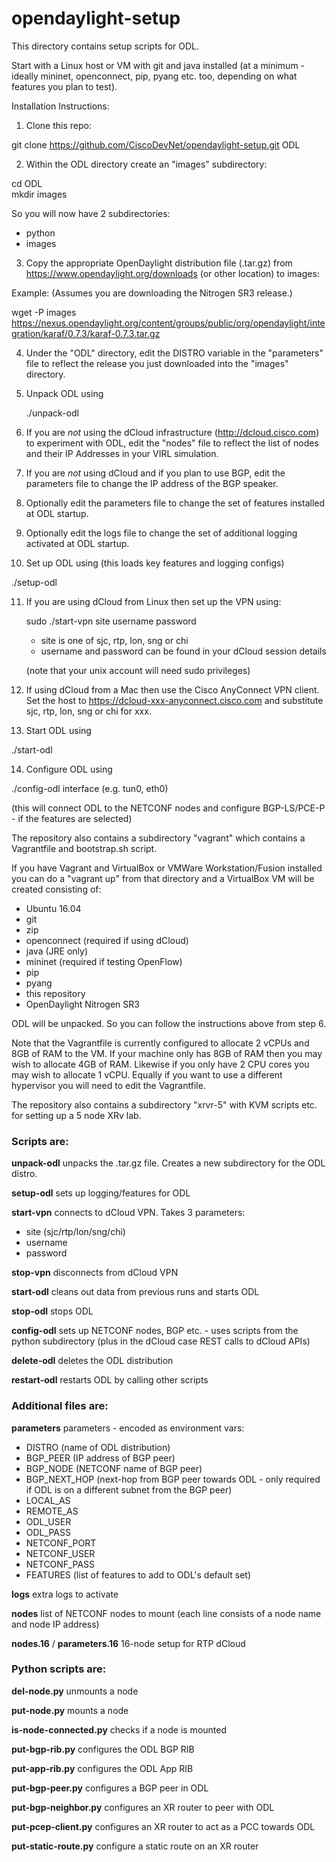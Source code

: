 # opendaylight-setup
This directory contains setup scripts for ODL.

Start with a Linux host or VM with git and java installed (at a minimum - ideally mininet, openconnect, pip, pyang etc. too, depending on what features you plan to test).

Installation Instructions:

1.  Clone this repo:

  git clone https://github.com/CiscoDevNet/opendaylight-setup.git ODL

2.  Within the ODL directory create an "images" subdirectory:

  cd ODL<br>
  mkdir images
 
  So you will now have 2 subdirectories:

  * python
  * images

3.  Copy the appropriate OpenDaylight distribution file (.tar.gz) from https://www.opendaylight.org/downloads (or other location) to images:

  Example: (Assumes you are downloading the Nitrogen SR3 release.)

  wget -P images https://nexus.opendaylight.org/content/groups/public/org/opendaylight/integration/karaf/0.7.3/karaf-0.7.3.tar.gz

4.  Under the "ODL" directory, edit the DISTRO variable in the "parameters" file to reflect the release you just downloaded into the "images" directory.
 
5. Unpack ODL using

	./unpack-odl

6.	If you are *not* using the dCloud infrastructure (http://dcloud.cisco.com) to experiment with ODL, edit the "nodes" file to reflect the list of nodes and their IP Addresses in your VIRL simulation.

7. If you are *not* using dCloud and if you plan to use BGP, edit the parameters file to change the IP address of the BGP speaker.

8.	Optionally edit the parameters file to change the set of features installed at ODL startup.

9.	Optionally edit the logs file to change the set of additional logging activated at ODL startup.
 
10. Set up ODL using (this loads key features and logging configs)

  ./setup-odl
   
11.	If you are using dCloud from Linux then set up the VPN using:

	sudo ./start-vpn site username password
	
	* site is one of sjc, rtp, lon, sng or chi
	* username and password can be found in your dCloud session details

	(note that your unix account will need sudo privileges)
	
12. If using dCloud from a Mac then use the Cisco AnyConnect VPN client.   Set the host to https://dcloud-xxx-anyconnect.cisco.com and substitute sjc, rtp, lon, sng or chi for xxx. 

13.	Start ODL using

  ./start-odl

14.	Configure ODL using

  ./config-odl interface (e.g. tun0, eth0)
  
  (this will connect ODL to the NETCONF nodes and configure BGP-LS/PCE-P - if the features are selected)
  
The repository also contains a subdirectory "vagrant" which contains a Vagrantfile and bootstrap.sh script.

If you have Vagrant and VirtualBox or VMWare Workstation/Fusion installed you can do a "vagrant up" from that directory and a VirtualBox VM will be created consisting of:

* Ubuntu 16.04
* git
* zip
* openconnect (required if using dCloud)
* java (JRE only)
* mininet (required if testing OpenFlow)
* pip
* pyang
* this repository
* OpenDaylight Nitrogen SR3

ODL will be unpacked.  So you can follow the instructions above from step 6.

Note that the Vagrantfile is currently configured to allocate 2 vCPUs and 8GB of RAM to the VM.   If your machine only has 8GB of RAM then you may wish to allocate 4GB of RAM.  Likewise if you only have 2 CPU cores you may wish to allocate 1 vCPU.   Equally if you want to use a different hypervisor you will need to edit the Vagrantfile.

The repository also contains a subdirectory "xrvr-5" with KVM scripts etc. for setting up a 5 node XRv lab.

### Scripts are:

**unpack-odl** unpacks the .tar.gz file.  Creates a new subdirectory for the ODL distro.

**setup-odl** sets up logging/features for ODL

**start-vpn** connects to dCloud VPN.  Takes 3 parameters:  

* site (sjc/rtp/lon/sng/chi)
* username
* password

**stop-vpn** disconnects from dCloud VPN

**start-odl** cleans out data from previous runs and starts ODL

**stop-odl** stops ODL

**config-odl** sets up NETCONF nodes, BGP etc. - uses scripts from the python subdirectory (plus in the dCloud case REST calls to dCloud APIs)

**delete-odl** deletes the ODL distribution

**restart-odl** restarts ODL by calling other scripts

### Additional files are:

**parameters** parameters - encoded as environment vars:

* DISTRO (name of ODL distribution)
* BGP_PEER (IP address of BGP peer)
* BGP_NODE (NETCONF name of BGP peer)
* BGP\_NEXT_HOP (next-hop from BGP peer towards ODL - only required if ODL is on a different subnet from the BGP peer)
* LOCAL_AS
* REMOTE_AS
* ODL_USER
* ODL_PASS
* NETCONF_PORT
* NETCONF_USER
* NETCONF_PASS
* FEATURES (list of features to add to ODL's default set)

**logs** extra logs to activate

**nodes** list of NETCONF nodes to mount (each line consists of a node name and node IP address)

**nodes.16** / **parameters.16**  16-node setup for RTP dCloud 

### Python scripts are:

**del-node.py** unmounts a node

**put-node.py** mounts a node

**is-node-connected.py** checks if a node is mounted

**put-bgp-rib.py** configures the ODL BGP RIB

**put-app-rib.py** configures the ODL App RIB

**put-bgp-peer.py** configures a BGP peer in ODL

**put-bgp-neighbor.py** configures an XR router to peer with ODL

**put-pcep-client.py** configures an XR router to act as a PCC towards ODL

**put-static-route.py** configure a static route on an XR router
